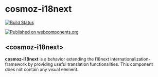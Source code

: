 cosmoz-i18next
=================

[![Build Status](https://travis-ci.org/Neovici/cosmoz-i18next.svg?branch=master)](https://travis-ci.org/Neovici/cosmoz-i18next)


[![Published on webcomponents.org](https://img.shields.io/badge/webcomponents.org-published-blue.svg)](https://www.webcomponents.org/element/Neovici/cosmoz-i18next)

## &lt;cosmoz-i18next&gt;

**cosmoz-i18next** is a behavior extending the I18next
internationalization-framework by providing useful translation functionalities.
This component does not contain any visual element.